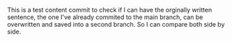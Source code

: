 This is a test content commit to check if I can have the orginally written sentence, the one I've already commited to the main branch, can be overwritten and saved into a second branch. So I can compare both side by side.